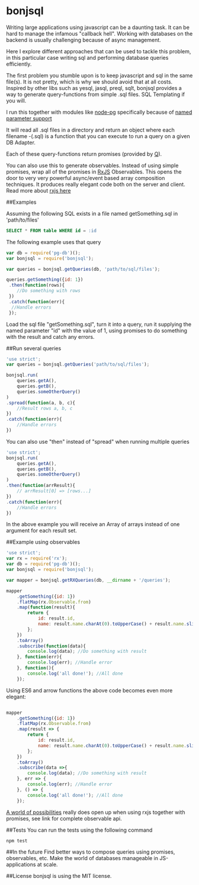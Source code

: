 # bonjsql

Writing large applications using javascript can be a daunting task. It can be hard
to manage the infamous "callback hell". Working with databases on the backend is
usually challenging because of async management.

Here I explore different approaches that can be used to tackle this problem, in this
particular case writing sql and performing database queries efficiently.

The first problem you stumble upon is to keep javascript and sql in the same file(s).
It is not pretty, which is why we should avoid that at all costs. Inspired by other libs such
as yesql, jasql, preql, sqlt, bonjsql provides a way to generate query-functions
from simple .sql files. SQL Templating if you will.

I run this together with modules like [node-pg](https://github.com/sehrope/node-pg-db)
specifically because of [named parameter support](https://github.com/sehrope/node-pg-db#named-parameters)

It will read all .sql files in a directory and return an object where each filename -(.sql)
is a function that you can execute to run a query on a given DB Adapter.

Each of these query-functions return promises (provided by [Q](https://github.com/kriskowal/q)).

You can also use this to generate observables. Instead of using simple promises, wrap all of the promises in [RxJS](https://github.com/Reactive-Extensions/RxJS) Observables.
This opens the door to very very powerful async/event based array composition techniques. It produces really elegant code both on the server and client. Read more about [rxjs here](https://github.com/Reactive-Extensions/RxJS)

##Examples

Assuming the following SQL exists in a file named getSomething.sql in 'path/to/files'

```sql
SELECT * FROM table WHERE id = :id
```

The following example uses that query

```js
var db = require('pg-db')();
var bonjsql = require('bonjsql');

var queries = bonjsql.getQueries(db, 'path/to/sql/files');

queries.getSomething({id: 1})
 .then(function(rows){
 	//Do something with rows
 })
 .catch(function(err){
  //Handle errors
 });
```

Load the sql file "getSomething.sql", turn it into a
query, run it supplying the named parameter "id" with the value of 1,
using promises to do something with the result and catch any errors.


##Run several queries

```js
'use strict';
var queries = bonjsql.getQueries('path/to/sql/files');

bonjsql.run(
	queries.getA(),
	queries.getB(),
	queries.someOtherQuery()
)
.spread(function(a, b, c){
	//Result rows a, b, c
})
.catch(function(err){
	//Handle errors
})
```

You can also use "then" instead of "spread" when running multiple queries

```js
'use strict';
bonjsql.run(
	queries.getA(),
	queries.getB(),
	queries.someOtherQuery()
)
.then(function(arrResult){
	// arrResult[0] => [rows...]
})
.catch(function(err){
	//Handle errors
})
```

In the above example you will receive an Array of arrays instead of one argument for each result set.

##Example using observables

```js
'use strict';
var rx = require('rx');
var db = require('pg-db')();
var bonjsql = require('bonjsql');

var mapper = bonjsql.getRXQueries(db, __dirname + '/queries');

mapper
	.getSomething({id: 1})
	.flatMap(rx.Observable.from)
	.map(function(result){
		return {
			id: result.id,
			name: result.name.charAt(0).toUpperCase() + result.name.slice(1)
		};
	})
	.toArray()
	.subscribe(function(data){
		console.log(data); //Do something with result
	}, function(err){
		console.log(err); //Handle error
	}, function(){
		console.log('all done!'); //All done
	});
```

Using ES6 and arrow functions the above code becomes even more elegant:

```js

mapper
	.getSomething({id: 1})
	.flatMap(rx.Observable.from)
	.map(result => {
		return {
			id: result.id,
			name: result.name.charAt(0).toUpperCase() + result.name.slice(1)
		};
	})
	.toArray()
	.subscribe(data =>{
		console.log(data); //Do something with result
	}, err => {
		console.log(err); //Handle error
	}, () => {
		console.log('all done!'); //All done
	});

```

[A world of possibilities](https://github.com/Reactive-Extensions/RxJS/blob/master/doc/libraries/rx.complete.md#observable-instance-methods) really does open up when using rxjs together with promises, see link for complete observable api.


##Tests
You can run the tests using the following command
```
npm test
```

##In the future
Find better ways to compose queries using promises, observables, etc. Make the world of databases manageable in JS-applications at scale.

##License
bonjsql is using the MIT license.
